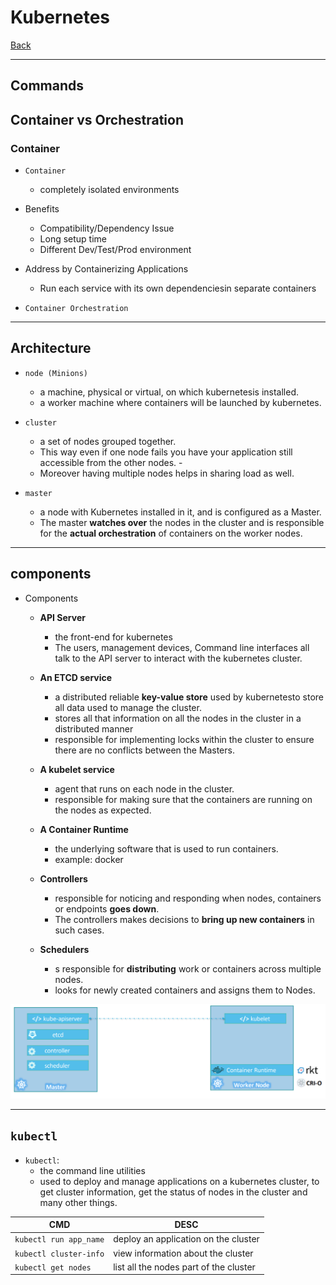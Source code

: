 # Kubernetes

[Back](../../index.md)

---

## Commands

## Container vs Orchestration

### Container

- `Container`

  - completely isolated environments

- Benefits

  - Compatibility/Dependency Issue
  - Long setup time
  - Different Dev/Test/Prod environment

- Address by Containerizing Applications

  - Run each service with its own dependenciesin separate containers

- `Container Orchestration`

---

## Architecture

- `node (Minions)`

  - a machine, physical or virtual, on which kubernetesis installed.
  - a worker machine where containers will be launched by kubernetes.

- `cluster`

  - a set of nodes grouped together.
  - This way even if one node fails you have your application still accessible from the other nodes. -
  - Moreover having multiple nodes helps in sharing load as well.

- `master`
  - a node with Kubernetes installed in it, and is configured as a Master.
  - The master **watches over** the nodes in the cluster and is responsible for the **actual orchestration** of containers on the worker nodes.

---

## components

- Components

  - **API Server**
    - the front-end for kubernetes
    - The users, management devices, Command line interfaces all talk to the API server to interact with the kubernetes cluster.
  - **An ETCD service**
    - a distributed reliable **key-value store** used by kubernetesto store all data used to manage the cluster.
    - stores all that information on all the nodes in the cluster in a distributed manner
    - responsible for implementing locks within the cluster to ensure there are no conflicts between the Masters.
  - **A kubelet service**
    - agent that runs on each node in the cluster.
    - responsible for making sure that the containers are running on the nodes as expected.
  - **A Container Runtime**
    - the underlying software that is used to run containers.
    - example: docker
  - **Controllers**

    - responsible for noticing and responding when nodes, containers or endpoints **goes down**.
    - The controllers makes decisions to **bring up new containers** in such cases.

  - **Schedulers**
    - s responsible for **distributing** work or containers across multiple nodes.
    - looks for newly created containers and assigns them to Nodes.

![pic](./pic/master_vs_worker.png)

---

## `kubectl`

- `kubectl`:
  - the command line utilities
  - used to deploy and manage applications on a kubernetes cluster, to get cluster information, get the status of nodes in the cluster and many other things.

| CMD                    | DESC                                   |
| ---------------------- | -------------------------------------- |
| `kubectl run app_name` | deploy an application on the cluster   |
| `kubectl cluster-info` | view information about the cluster     |
| `kubectl get nodes`    | list all the nodes part of the cluster |
